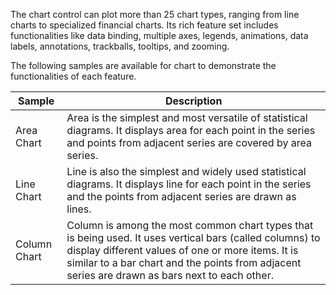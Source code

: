 The chart control can plot more than 25 chart types, ranging from line charts to specialized financial charts. Its rich feature set includes functionalities like data binding, multiple axes, legends, animations, data labels, annotations, trackballs, tooltips, and zooming.

The following samples are available for chart to demonstrate the functionalities of each feature.

| Sample | Description |
| ------ | ----------- |
| Area Chart | Area is the simplest and most versatile of statistical diagrams. It displays area for each point in the series and points from adjacent series are covered by area series. |
| Line Chart | Line is also the simplest and widely used statistical diagrams. It displays line for each point in the series and the points from adjacent series are drawn as lines. |
| Column Chart |   Column is among the most common chart types that is being used. It uses vertical bars (called columns) to display different values of one or more items. It is similar to a bar chart and the points from adjacent series are drawn as bars next to each other. |
